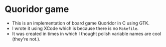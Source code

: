 # Quoridor game
- This is an implementation of board game Quoridor in C using GTK. 
- I wrote it using XCode which is because there is no `Makefile`.
- It was created in times in which I thought polish variable names are cool (they're not.).
